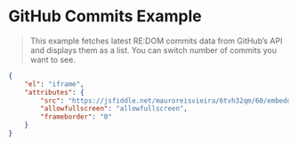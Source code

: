 # GitHub Commits Example

> This example fetches latest RE:DOM commits data from GitHub’s API and displays them as a list. You can switch number of commits you want to see.

```json
{
    "el": "iframe",
    "attributes": {
        "src": "https://jsfiddle.net/mauroreisvieira/6tvh32qm/60/embedded/result,js,css",
        "allowfullscreen": "allowfullscreen",
        "frameborder": "0"
    }
}
```
